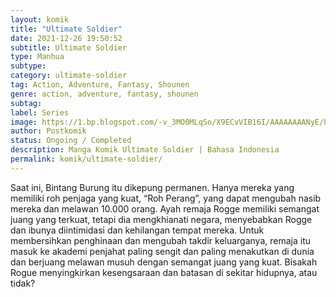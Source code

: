 ```yaml
---
layout: komik
title: "Ultimate Soldier"
date: 2021-12-26 19:50:52
subtitle: Ultimate Soldier
type: Manhua
subtype: 
category: ultimate-soldier
tag: Action, Adventure, Fantasy, Shounen
genre: action, adventure, fantasy, shounen
subtag: 
label: Series
image: https://1.bp.blogspot.com/-v_3MO0MLqSo/X9ECvVIB16I/AAAAAAAANyE/hUFaxCxFq1wNd71v01XvXzdZ-bx5zwnQQCLcBGAsYHQ/s72-c/Ultimate-Soldier.jpg
author: Postkomik
status: Ongoing / Completed
description: Manga Komik Ultimate Soldier | Bahasa Indonesia
permalink: komik/ultimate-soldier/
---
```


Saat ini, Bintang Burung itu dikepung permanen. Hanya mereka yang memiliki roh penjaga yang kuat, “Roh Perang”, yang dapat mengubah nasib mereka dan melawan 10.000 orang. Ayah remaja Rogge memiliki semangat juang yang terkuat, tetapi dia mengkhianati negara, menyebabkan Rogge dan ibunya diintimidasi dan kehilangan tempat mereka. Untuk membersihkan penghinaan dan mengubah takdir keluarganya, remaja itu masuk ke akademi penjahat paling sengit dan paling menakutkan di dunia dan berjuang melawan musuh dengan semangat juang yang kuat. Bisakah Rogue menyingkirkan kesengsaraan dan batasan di sekitar hidupnya, atau tidak?
